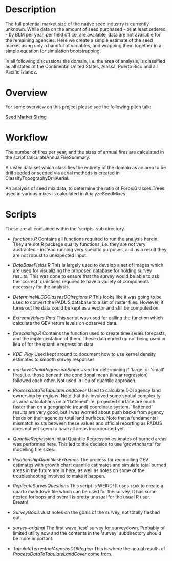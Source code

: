 # Description  
The full potential market size of the native seed industry is currently unknown. 
While data on the amount of seed purchased - or at least ordered - by BLM per year, per field office, are available, data are not available for the remaining agencies. 
Here we create a simple estimate of the seed market using only a handful of variables, and wrapping them together in a simple equation for simulation bootstrapping. 

In all following discussions the domain, i.e. the area of analysis, is classified as all states of the Continental United States, Alaska, Puerto Rico and all Pacific Islands. 

# Overview

For some overview on this project please see the following pitch talk:  

[Seed Market Sizing](https://sagesteppe.github.io/SeedMarketSizingTalk/SeedMarketSizingTalk.html#/title-slide)  


# Workflow 

The number of fires per year, and the sizes of annual fires are calculated in the script CalculateAnnualFireSummary. 

A raster data set which classifies the entirety of the domain as an area to be drill seeded or seeded via aerial methods is created in ClassifyTopographyDrillAerial. 

An analysis of seed mix data, to determine the ratio of Forbs:Grasses:Trees used in various mixes is calculated in AnalyzeSeedMixes. 

# Scripts

These are all contained within the 'scripts' sub directory. 

- *functions.R* Contains all functions required to run the analysis herein. 
They are not R package quality functions, i.e. they are not very abstracted - instead running very specific purposes, and as a result they are not robust to unexpected input. 

- *DataBaseFields.R* This is largely used to develop a set of images which are used for visualizing the proposed database for holding survey results. 
This was done to ensure that the survey would be able to ask the 'correct' questions required to have a variety of components necessary for the analysis. 

- *DetermineNLCDClassesDOIregions.R* This looks like it was going to be used to convert the PADUS database to a set of raster files. However, it turns out the data could be kept as a vector and still be computed on. 

- *ExtremeValues.Rmd* This script was used for calling the function which calculate the GEV return levels on observed data. 

- *forecasting.R* Contains the function used to create time series forecasts, and the implementation of them. These data ended up not being used in lieu of for the quantile regression data. 

- *KDE_Play* Used kept around to document how to use kernel density estimates to smooth survey responses

- *markoveChainRegressionSlope* Used for determining if 'large' or 'small' fires, i.e. those beneath the conditional mean (linear regression) followed each other. Not used in lieu of quantile approach. 

- *ProcessDataToTabulateLandCover* Used to calculate DOI agency land ownership by regions. Note that this involved some spatial complexity as area calculations on a 'flattened' i.e. projected surface are much faster than on a geographic (round) coordinate system.
'flattened' results are very good, but I was worried about push backs from agency heads on their agencies total land surfaces.
Note that a fundamental mismatch exists between these values and official reporting as PADUS does not yet seem to have all areas incorporated yet. 

- *QuantileRegression* Initial Quantile Regression estimates of burned areas was performed here. This led to the decision to use 'growthcharts' for modelling fire sizes. 

- *RelationshipQuantilesExtremes* The process for reconciling GEV estimates with growth chart quantile estimates and simulate total burned areas in the future are in here, as well as notes on some of the troubleshooting involved to make it happen. 

- *ReplicateSurveyQuestions* This script is WEIRD! It uses `sink` to create a quarto markdown file which can be used for the survey. 
It has some nested forloops and overall is pretty unusual for the usual R user. 
Breath! 

- *SurveyGoals* Just notes on the goals of the survey, not totally fleshed out. 

- *survey-original* The first wave 'test' survey for surveydown. Probably of limited utility now and the contents in the 'survey' subdirectory should be more important. 

- *TabulateTerrestrialAreasbyDOIRegion* This is where the actual results of *ProcessDataToTabulateLandCover* come from. 